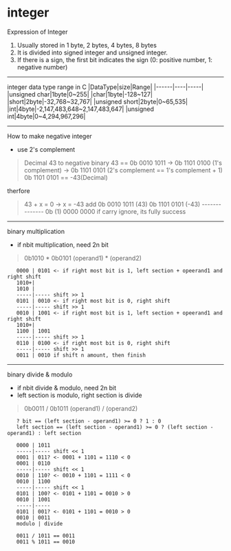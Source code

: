 # integer
Expression of Integer
1. Usually stored in 1 byte, 2 bytes, 4 bytes, 8 bytes
2. It is divided into signed integer and unsigned integer. 
3. If there is a sign, the first bit indicates the sign (0: positive number, 1: negative number)
***
integer data type range in C
|DataType|size|Range| 
|------|----|-----|
|unsigned char|1byte|0~255| 
|char|1byte|-128~127|
|short|2byte|-32,768~32,767|
|unsigned short|2byte|0~65,535|
|int|4byte|-2,147,483,648~2,147,483,647|
|unsigned int|4byte|0~4,294,967,296|
***
How to make negative integer
- use 2's complement
>Decimal 43 to negative binary
    43 == 0b 0010 1011
       -> 0b 1101 0100 (1's complement)
       -> 0b 1101 0101 (2's complement == 1's complement + 1)
    0b 1101 0101 == -43(Decimal)

therfore
> 43 + x = 0 ->  x = -43
   add
    0b 0010 1011 (43)
    0b 1101 0101 (-43)
    --------------
    0b (1) 0000 0000
   if carry ignore, its fully success 

***
binary multiplication
- if nbit multiplication, need 2n bit
> 0b1010 * 0b0101
   (operand1) * (operand2)
```
   0000 | 0101 <- if right most bit is 1, left section + opeerand1 and right shift
   1010+|
   1010 |
   -----|----- shift >> 1
   0101 | 0010 <- if right most bit is 0, right shift
   -----|----- shift >> 1
   0010 | 1001 <- if right most bit is 1, left section + opeerand1 and right shift
   1010+|
   1100 | 1001
   -----|----- shift >> 1
   0110 | 0100 <- if right most bit is 0, right shift
   -----|----- shift >> 1
   0011 | 0010 if shift n amount, then finish
```

***
binary divide & modulo
- if nbit divide & modulo, need 2n bit
- left section is modulo, right section is divide
> 0b0011 / 0b1011
   (operand1) / (operand2)
```
   ? bit == (left section - operand1) >= 0 ? 1 : 0
   left section == (left section - operand1) >= 0 ? (left section - operand1) : left section
   
   0000 | 1011
   -----|----- shift << 1
   0001 | 011? <- 0001 + 1101 = 1110 < 0
   0001 | 0110
   -----|----- shift << 1
   0010 | 110? <- 0010 + 1101 = 1111 < 0
   0010 | 1100
   -----|----- shift << 1
   0101 | 100? <- 0101 + 1101 = 0010 > 0
   0010 | 1001
   -----|-----
   0101 | 001? <- 0101 + 1101 = 0010 > 0
   0010 | 0011
   modulo | divide

   0011 / 1011 == 0011
   0011 % 1011 == 0010
```

